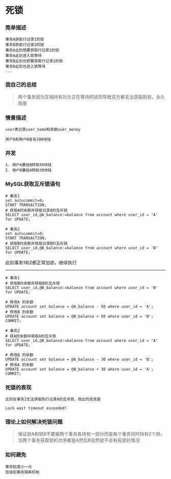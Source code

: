 # 死锁

### 简单描述
```
事务A获取行记录1的锁
事务B获取行记录2的锁
事务A此刻想要获取行记录2的锁
事务A此刻进入锁等待
事务B此刻也想要获取行记录1的锁
事务B此刻也进入锁等待
...
```

### 我自己的总结

> 两个事务因为互相持有对方正在等待的锁而导致双方都无法获取到锁，永久阻塞


### 情景描述 

```
user表记录user_name和余额user_money

用户A和用户B各有100块钱
```

### 并发
```
1. 用户A要给B转账50块钱
2. 用户B要给A转账30块钱
```

### MySQL获取互斥锁语句

```
# 事务1
set autocommit=0;
START TRANSACTION;
# 获取A的余额并获取记录A的互斥锁
SELECT user_id,@A_balance:=balance from account where user_id = 'A' for UPDATE;
```


```
# 事务2
set autocommit=0;
START TRANSACTION;
# 获取B的余额并获取记录B的互斥锁
SELECT user_id,@B_balance:=balance from account where user_id = 'B' for UPDATE;
```

此刻事务1和2都正常加锁，继续执行

<hr/>

```
# 事务1
# 获取B的余额并获取B的互斥锁
SELECT user_id,@B_balance:=balance from account where user_id = 'B' for UPDATE;

# 修改A 的余额
UPDATE account set balance = @A_balance - 50 where user_id = 'A';
# 修改B 的余额
UPDATE account set balance = @B_balance + 50 where user_id = 'B';
COMMIT;
```

```
# 事务2
# 获A的余额并获取A的互斥锁
SELECT user_id,@B_balance:=balance from account where user_id = 'A' for UPDATE;

# 修改B 的余额
UPDATE account set balance = @A_balance - 30 where user_id = 'B';
# 修改A 的余额
UPDATE account set balance = @B_balance + 30 where user_id = 'A';
COMMIT;
```

### 死锁的表现
```
此刻在事务2无法获取到行记录A的互斥锁，抛出的信息是

Lock wait timeout exceeded!
```

### 理论上如何解决死锁问题

> 保证锁A和锁B不要被两个事务各持有一部分而是每个事务同时持有2个锁，当两个事务获取锁的次序都是A然后B自然就不会有死锁的情况


### 如何避免
```
事务粒度小一点
低级别事务隔离机制
```